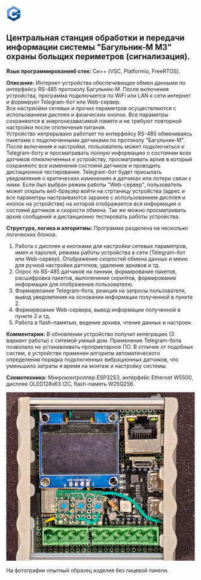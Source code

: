 <div>
  <img src="https://github.com/devicons/devicon/blob/master/icons/cplusplus/cplusplus-original.svg" title="C" alt="C" width="40" height="40"/> &nbsp
</div>

## Центральная станция обработки и передачи информации системы "Багульник-М МЗ" охраны больщих периметров (сигнализация).

**Язык программированияб стек:** Си++ (VSC, Platformio, FreeRTOS).

**Описание:** Интернет-устройства обеспечивющее обмен данными по интерфейсу RS-485 протоколу Багульник-М. После включения устройства, программа подключается по WiFi или LAN к сети интернет и формирует Telegram-бот или Web-сервер.  
Все настриойки сетевых и прочих параметров осуществляются с испольованием дисплея и физических кнопок. Все параметры сохраняются в энергонезависимой памяти и не требуют повторной настройки после отключения питания.  
Устройство непрерывано работает по интерфейсу RS-485 обмениваясь пакетами с подключенными датчиками по протоколу "Багульник-М". 
После включения и настройки, пользователь может подключиться к Telegram-боту и просматривать полную информацию о состоянии всех датчиков плюключенных к устройству, просматривать архив в который сохраняютс все изменения состоянй датчиков и проводить дистационное тестирование. Telegram-бот будет присылать уведомления о критических изменениях в датчиках или потери связи с ними.
Если был выбран режим работы "Web-сервер", пользователь может открыть веб-браузер войти на стртаницу устройства (адрес и все параметры настраиваются заранее с использованием дисплея и кнопок на устройстве) на которой отображается вся информация о состоянй датчиков и скорости обмена. Так же можно просматривать архив сообщений и дистанционно тестировать работы устройства.

**Структура, логика и алгоритмы:** Программа разделена на несколько логических блоков.
1) Работа с дисплее и кнопками для настройки сетевых параметров, имен и паролей, режима работы устройства в сети (Telegram-бот или Web-сервер). Отображение скоростей обмена данных и меню для ручной настройки датчтков, удаление архивов и тд.
2) Опрос по RS-485 датчиков на линнии, формирование пакетов, расшифровка пакетов, выполенение скриптов, формирование информации для отображения пользователю.
3) Формирвоание Telegram-бота, реакция на запросы пользователя, вывод уведомления на основании информации полученной в пункте 2.
4) Формирвоание Web-сервера, вывод информации полученной в пункте 2 и тд.
5) Работа в flash-памятью, ведение архива, чтение данных и настроек.

**Комментарии:** В обновлении устройство получит интеграцию (3 вариант работы) с ситемой умный дом. Применение Telegram-бота позволило не устанавливать проприетарное ПО. В отличие от подобных систем, в устройстве применен алгоритм автоматического определения порядка подключенных вибрационных датчиков, что уменьшило затраты и время на монтаж и настройку системы. 

**Схемотехника:** Микроконтроллер ESP32S3, интерфейс Ethernet W5500, дисплее OLED128x63 I2C, flash-память W25Q256.

 ![Внешний вид макетной платы](https://github.com/Dangerwind/BagulnikMzBase/blob/main/img/bagulnikmz.jpg) 

 На фотографии опытный образец изделия без лицевой панели.


